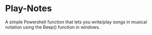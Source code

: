 # Play-Notes
A simple Powershell function that lets you write/play songs in musical notation using the Beep() function in windows.
